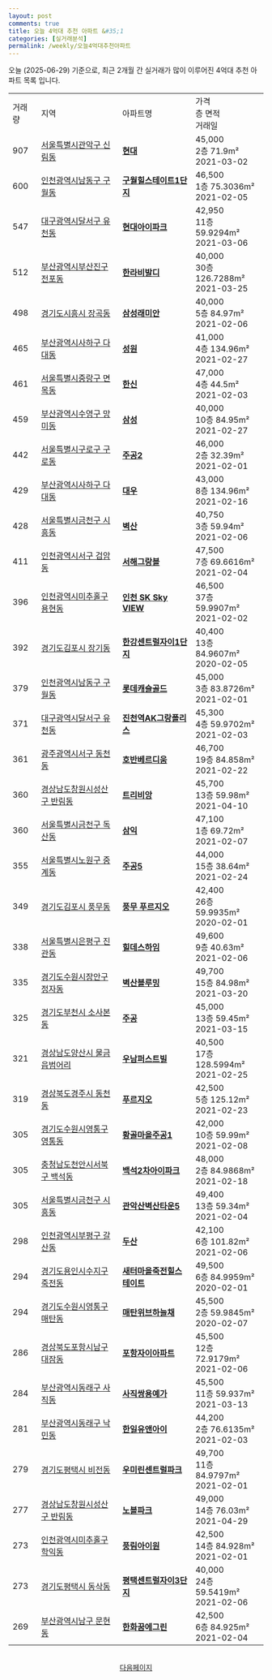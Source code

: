 ```yaml
---
layout: post
comments: true
title: 오늘 4억대 추천 아파트 &#35;1
categories: [실거래분석]
permalink: /weekly/오늘4억대추천아파트
---
```


오늘 (2025-06-29) 기준으로, 최근 2개월 간 실거래가 많이 이루어진 4억대 추천 아파트 목록 입니다.

<table class="sortable">
  <tr>
    <td>거래량</td>
    <td>지역</td>
    <td>아파트명</td>
    <td>가격<br>층 면적<br>거래일</td>
  </tr>

  <tr class="item">
    <td>907</td>
    <td><a href="/apt/서울특별시관악구신림동">서울특별시관악구 신림동</a></td>
    <td style="font-weight: bold;"><a href="/apt/서울특별시관악구신림동현대">현대</a></td>
    <td>45,000<br>2층  71.9m²<br>2021-03-02</td>
  </tr>

  <tr class="item">
    <td>600</td>
    <td><a href="/apt/인천광역시남동구구월동">인천광역시남동구 구월동</a></td>
    <td style="font-weight: bold;"><a href="/apt/인천광역시남동구구월동구월힐스테이트1단지">구월힐스테이트1단지</a></td>
    <td>46,500<br>1층  75.3036m²<br>2021-02-05</td>
  </tr>

  <tr class="item">
    <td>547</td>
    <td><a href="/apt/대구광역시달서구유천동">대구광역시달서구 유천동</a></td>
    <td style="font-weight: bold;"><a href="/apt/대구광역시달서구유천동현대아이파크">현대아이파크</a></td>
    <td>42,950<br>11층  59.9294m²<br>2021-03-06</td>
  </tr>

  <tr class="item">
    <td>512</td>
    <td><a href="/apt/부산광역시부산진구전포동">부산광역시부산진구 전포동</a></td>
    <td style="font-weight: bold;"><a href="/apt/부산광역시부산진구전포동한라비발디">한라비발디</a></td>
    <td>40,000<br>30층  126.7288m²<br>2021-03-25</td>
  </tr>

  <tr class="item">
    <td>498</td>
    <td><a href="/apt/경기도시흥시장곡동">경기도시흥시 장곡동</a></td>
    <td style="font-weight: bold;"><a href="/apt/경기도시흥시장곡동삼성래미안">삼성래미안</a></td>
    <td>40,000<br>5층  84.97m²<br>2021-02-06</td>
  </tr>

  <tr class="item">
    <td>465</td>
    <td><a href="/apt/부산광역시사하구다대동">부산광역시사하구 다대동</a></td>
    <td style="font-weight: bold;"><a href="/apt/부산광역시사하구다대동성원">성원</a></td>
    <td>41,000<br>4층  134.96m²<br>2021-02-27</td>
  </tr>

  <tr class="item">
    <td>461</td>
    <td><a href="/apt/서울특별시중랑구면목동">서울특별시중랑구 면목동</a></td>
    <td style="font-weight: bold;"><a href="/apt/서울특별시중랑구면목동한신">한신</a></td>
    <td>47,000<br>4층  44.5m²<br>2021-02-03</td>
  </tr>

  <tr class="item">
    <td>459</td>
    <td><a href="/apt/부산광역시수영구망미동">부산광역시수영구 망미동</a></td>
    <td style="font-weight: bold;"><a href="/apt/부산광역시수영구망미동삼성">삼성</a></td>
    <td>40,000<br>10층  84.95m²<br>2021-02-27</td>
  </tr>

  <tr class="item">
    <td>442</td>
    <td><a href="/apt/서울특별시구로구구로동">서울특별시구로구 구로동</a></td>
    <td style="font-weight: bold;"><a href="/apt/서울특별시구로구구로동주공2">주공2</a></td>
    <td>46,000<br>2층  32.39m²<br>2021-02-01</td>
  </tr>

  <tr class="item">
    <td>429</td>
    <td><a href="/apt/부산광역시사하구다대동">부산광역시사하구 다대동</a></td>
    <td style="font-weight: bold;"><a href="/apt/부산광역시사하구다대동대우">대우</a></td>
    <td>43,000<br>8층  134.96m²<br>2021-02-16</td>
  </tr>

  <tr class="item">
    <td>428</td>
    <td><a href="/apt/서울특별시금천구시흥동">서울특별시금천구 시흥동</a></td>
    <td style="font-weight: bold;"><a href="/apt/서울특별시금천구시흥동벽산">벽산</a></td>
    <td>40,750<br>3층  59.94m²<br>2021-02-06</td>
  </tr>

  <tr class="item">
    <td>411</td>
    <td><a href="/apt/인천광역시서구검암동">인천광역시서구 검암동</a></td>
    <td style="font-weight: bold;"><a href="/apt/인천광역시서구검암동서해그랑블">서해그랑블</a></td>
    <td>47,500<br>7층  69.6616m²<br>2021-02-04</td>
  </tr>

  <tr class="item">
    <td>396</td>
    <td><a href="/apt/인천광역시미추홀구용현동">인천광역시미추홀구 용현동</a></td>
    <td style="font-weight: bold;"><a href="/apt/인천광역시미추홀구용현동인천SKSkyVIEW">인천 SK Sky VIEW</a></td>
    <td>46,500<br>37층  59.9907m²<br>2021-02-02</td>
  </tr>

  <tr class="item">
    <td>392</td>
    <td><a href="/apt/경기도김포시장기동">경기도김포시 장기동</a></td>
    <td style="font-weight: bold;"><a href="/apt/경기도김포시장기동한강센트럴자이1단지">한강센트럴자이1단지</a></td>
    <td>40,400<br>13층  84.9607m²<br>2020-02-05</td>
  </tr>

  <tr class="item">
    <td>379</td>
    <td><a href="/apt/인천광역시남동구구월동">인천광역시남동구 구월동</a></td>
    <td style="font-weight: bold;"><a href="/apt/인천광역시남동구구월동롯데캐슬골드">롯데캐슬골드</a></td>
    <td>45,000<br>3층  83.8726m²<br>2021-02-01</td>
  </tr>

  <tr class="item">
    <td>371</td>
    <td><a href="/apt/대구광역시달서구유천동">대구광역시달서구 유천동</a></td>
    <td style="font-weight: bold;"><a href="/apt/대구광역시달서구유천동진천역AK그랑폴리스">진천역AK그랑폴리스</a></td>
    <td>45,300<br>4층  59.9702m²<br>2021-02-03</td>
  </tr>

  <tr class="item">
    <td>361</td>
    <td><a href="/apt/광주광역시서구동천동">광주광역시서구 동천동</a></td>
    <td style="font-weight: bold;"><a href="/apt/광주광역시서구동천동호반베르디움">호반베르디움</a></td>
    <td>46,700<br>19층  84.858m²<br>2021-02-22</td>
  </tr>

  <tr class="item">
    <td>360</td>
    <td><a href="/apt/경상남도창원시성산구반림동">경상남도창원시성산구 반림동</a></td>
    <td style="font-weight: bold;"><a href="/apt/경상남도창원시성산구반림동트리비앙">트리비앙</a></td>
    <td>45,700<br>13층  59.98m²<br>2021-04-10</td>
  </tr>

  <tr class="item">
    <td>360</td>
    <td><a href="/apt/서울특별시금천구독산동">서울특별시금천구 독산동</a></td>
    <td style="font-weight: bold;"><a href="/apt/서울특별시금천구독산동삼익">삼익</a></td>
    <td>47,100<br>1층  69.72m²<br>2021-02-07</td>
  </tr>

  <tr class="item">
    <td>355</td>
    <td><a href="/apt/서울특별시노원구중계동">서울특별시노원구 중계동</a></td>
    <td style="font-weight: bold;"><a href="/apt/서울특별시노원구중계동주공5">주공5</a></td>
    <td>44,000<br>15층  38.64m²<br>2021-02-24</td>
  </tr>

  <tr class="item">
    <td>349</td>
    <td><a href="/apt/경기도김포시풍무동">경기도김포시 풍무동</a></td>
    <td style="font-weight: bold;"><a href="/apt/경기도김포시풍무동풍무푸르지오">풍무 푸르지오</a></td>
    <td>42,400<br>26층  59.9935m²<br>2020-02-01</td>
  </tr>

  <tr class="item">
    <td>338</td>
    <td><a href="/apt/서울특별시은평구진관동">서울특별시은평구 진관동</a></td>
    <td style="font-weight: bold;"><a href="/apt/서울특별시은평구진관동힐데스하임">힐데스하임</a></td>
    <td>49,600<br>9층  40.63m²<br>2021-02-06</td>
  </tr>

  <tr class="item">
    <td>335</td>
    <td><a href="/apt/경기도수원시장안구정자동">경기도수원시장안구 정자동</a></td>
    <td style="font-weight: bold;"><a href="/apt/경기도수원시장안구정자동벽산블루밍">벽산블루밍</a></td>
    <td>49,700<br>15층  84.98m²<br>2021-03-20</td>
  </tr>

  <tr class="item">
    <td>325</td>
    <td><a href="/apt/경기도부천시소사본동">경기도부천시 소사본동</a></td>
    <td style="font-weight: bold;"><a href="/apt/경기도부천시소사본동주공">주공</a></td>
    <td>45,000<br>13층  59.45m²<br>2021-03-15</td>
  </tr>

  <tr class="item">
    <td>321</td>
    <td><a href="/apt/경상남도양산시물금읍범어리">경상남도양산시 물금읍범어리</a></td>
    <td style="font-weight: bold;"><a href="/apt/경상남도양산시물금읍범어리우남퍼스트빌">우남퍼스트빌</a></td>
    <td>40,500<br>17층  128.5994m²<br>2021-02-25</td>
  </tr>

  <tr class="item">
    <td>319</td>
    <td><a href="/apt/경상북도경주시동천동">경상북도경주시 동천동</a></td>
    <td style="font-weight: bold;"><a href="/apt/경상북도경주시동천동푸르지오">푸르지오</a></td>
    <td>42,500<br>5층  125.12m²<br>2021-02-23</td>
  </tr>

  <tr class="item">
    <td>305</td>
    <td><a href="/apt/경기도수원시영통구영통동">경기도수원시영통구 영통동</a></td>
    <td style="font-weight: bold;"><a href="/apt/경기도수원시영통구영통동황골마을주공1">황골마을주공1</a></td>
    <td>42,000<br>10층  59.99m²<br>2021-02-08</td>
  </tr>

  <tr class="item">
    <td>305</td>
    <td><a href="/apt/충청남도천안시서북구백석동">충청남도천안시서북구 백석동</a></td>
    <td style="font-weight: bold;"><a href="/apt/충청남도천안시서북구백석동백석2차아이파크">백석2차아이파크</a></td>
    <td>48,000<br>2층  84.9868m²<br>2021-02-18</td>
  </tr>

  <tr class="item">
    <td>305</td>
    <td><a href="/apt/서울특별시금천구시흥동">서울특별시금천구 시흥동</a></td>
    <td style="font-weight: bold;"><a href="/apt/서울특별시금천구시흥동관악산벽산타운5">관악산벽산타운5</a></td>
    <td>49,400<br>13층  59.34m²<br>2021-02-04</td>
  </tr>

  <tr class="item">
    <td>298</td>
    <td><a href="/apt/인천광역시부평구갈산동">인천광역시부평구 갈산동</a></td>
    <td style="font-weight: bold;"><a href="/apt/인천광역시부평구갈산동두산">두산</a></td>
    <td>42,100<br>6층  101.82m²<br>2021-02-06</td>
  </tr>

  <tr class="item">
    <td>294</td>
    <td><a href="/apt/경기도용인시수지구죽전동">경기도용인시수지구 죽전동</a></td>
    <td style="font-weight: bold;"><a href="/apt/경기도용인시수지구죽전동새터마을죽전힐스테이트">새터마을죽전힐스테이트</a></td>
    <td>49,500<br>6층  84.9959m²<br>2020-02-01</td>
  </tr>

  <tr class="item">
    <td>294</td>
    <td><a href="/apt/경기도수원시영통구매탄동">경기도수원시영통구 매탄동</a></td>
    <td style="font-weight: bold;"><a href="/apt/경기도수원시영통구매탄동매탄위브하늘채">매탄위브하늘채</a></td>
    <td>45,500<br>2층  59.9845m²<br>2020-02-07</td>
  </tr>

  <tr class="item">
    <td>286</td>
    <td><a href="/apt/경상북도포항시남구대잠동">경상북도포항시남구 대잠동</a></td>
    <td style="font-weight: bold;"><a href="/apt/경상북도포항시남구대잠동포항자이아파트">포항자이아파트</a></td>
    <td>45,500<br>12층  72.9179m²<br>2021-02-06</td>
  </tr>

  <tr class="item">
    <td>284</td>
    <td><a href="/apt/부산광역시동래구사직동">부산광역시동래구 사직동</a></td>
    <td style="font-weight: bold;"><a href="/apt/부산광역시동래구사직동사직쌍용예가">사직쌍용예가</a></td>
    <td>45,500<br>11층  59.937m²<br>2021-03-13</td>
  </tr>

  <tr class="item">
    <td>281</td>
    <td><a href="/apt/부산광역시동래구낙민동">부산광역시동래구 낙민동</a></td>
    <td style="font-weight: bold;"><a href="/apt/부산광역시동래구낙민동한일유앤아이">한일유앤아이</a></td>
    <td>44,200<br>2층  76.6135m²<br>2021-02-03</td>
  </tr>

  <tr class="item">
    <td>279</td>
    <td><a href="/apt/경기도평택시비전동">경기도평택시 비전동</a></td>
    <td style="font-weight: bold;"><a href="/apt/경기도평택시비전동우미린센트럴파크">우미린센트럴파크</a></td>
    <td>49,700<br>11층  84.9797m²<br>2021-02-01</td>
  </tr>

  <tr class="item">
    <td>277</td>
    <td><a href="/apt/경상남도창원시성산구반림동">경상남도창원시성산구 반림동</a></td>
    <td style="font-weight: bold;"><a href="/apt/경상남도창원시성산구반림동노블파크">노블파크</a></td>
    <td>49,000<br>14층  76.03m²<br>2021-04-29</td>
  </tr>

  <tr class="item">
    <td>273</td>
    <td><a href="/apt/인천광역시미추홀구학익동">인천광역시미추홀구 학익동</a></td>
    <td style="font-weight: bold;"><a href="/apt/인천광역시미추홀구학익동풍림아이원">풍림아이원</a></td>
    <td>42,500<br>14층  84.928m²<br>2021-02-01</td>
  </tr>

  <tr class="item">
    <td>273</td>
    <td><a href="/apt/경기도평택시동삭동">경기도평택시 동삭동</a></td>
    <td style="font-weight: bold;"><a href="/apt/경기도평택시동삭동평택센트럴자이3단지">평택센트럴자이3단지</a></td>
    <td>40,000<br>24층  59.5419m²<br>2021-02-06</td>
  </tr>

  <tr class="item">
    <td>269</td>
    <td><a href="/apt/부산광역시남구문현동">부산광역시남구 문현동</a></td>
    <td style="font-weight: bold;"><a href="/apt/부산광역시남구문현동한화꿈에그린">한화꿈에그린</a></td>
    <td>42,500<br>6층  84.925m²<br>2021-02-04</td>
  </tr>

  <tr>
      <script async src="https://pagead2.googlesyndication.com/pagead/js/adsbygoogle.js?client=ca-pub-3485438051770037"
          crossorigin="anonymous"></script>
      <ins class="adsbygoogle"
          style="display:block"
          data-ad-format="fluid"
          data-ad-layout-key="-fb+5w+4e-db+86"
          data-ad-client="ca-pub-3485438051770037"
          data-ad-slot="1827090281"></ins>
      <script>
          (adsbygoogle = window.adsbygoogle || []).push({});
      </script>
  </tr>
    
</table>

<br>
<center><a href="/weekly/오늘4억대추천아파트2">다음페이지</a></center>
<br><br>
